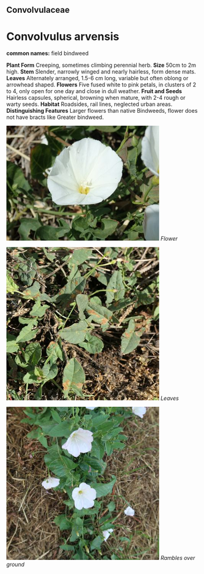## Convolvulaceae
# Convolvulus arvensis
**common names:** field bindweed

**Plant Form** Creeping, sometimes climbing perennial herb. **Size** 50cm to 2m high. **Stem** Slender, narrowly winged and nearly hairless, form dense mats. **Leaves** Alternately arranged, 1.5-6 cm long, variable but often oblong or arrowhead shaped. **Flowers** Five fused white to pink petals, in clusters of 2 to 4, only open for one day and close in dull weather. **Fruit and Seeds** Hairless capsules, spherical, browning when mature, with 2-4 rough or warty seeds. **Habitat** Roadsides, rail lines, neglected urban areas. **Distinguishing Features** Larger flowers than native Bindweeds, flower does not have bracts like Greater bindweed.


![Flower](694_PB241676.jpg)
 *Flower* 

![Leaves](82274_P1066364.jpg)
 *Leaves* 

![Rambles over ground](103699_IMG_9660.jpg)
 *Rambles over ground* 

